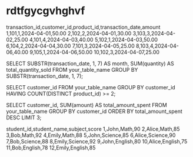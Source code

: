 # rdtfgycgvhghvf
transaction_id,customer_id,product_id,transaction_date,amount
1,101,1,2024-04-01,50.00
2,102,2,2024-04-01,30.00
3,103,3,2024-04-02,25.00
4,101,4,2024-04-03,40.00
5,102,1,2024-04-03,50.00
6,104,2,2024-04-04,30.00
7,101,3,2024-04-05,25.00
8,103,4,2024-04-06,40.00
9,105,1,2024-04-06,50.00
10,102,3,2024-04-07,25.00

SELECT 
    SUBSTR(transaction_date, 1, 7) AS month,
    SUM(quantity) AS total_quantity_sold
FROM 
    your_table_name
GROUP BY 
    SUBSTR(transaction_date, 1, 7);



SELECT 
    customer_id
FROM 
    your_table_name
GROUP BY 
    customer_id
HAVING 
    COUNT(DISTINCT product_id) >= 2;


SELECT 
    customer_id,
    SUM(amount) AS total_amount_spent
FROM 
    your_table_name
GROUP BY 
    customer_id
ORDER BY 
    total_amount_spent DESC
LIMIT 3;


student_id,student_name,subject,score
1,John,Math,90
2,Alice,Math,85
3,Bob,Math,92
4,Emily,Math,88
5,John,Science,85
6,Alice,Science,90
7,Bob,Science,88
8,Emily,Science,92
9,John,English,80
10,Alice,English,75
11,Bob,English,78
12,Emily,English,85
